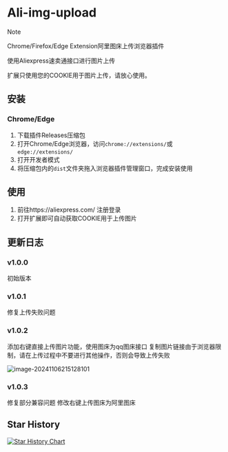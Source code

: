 # Ali-img-upload

> [!NOTE]
>
> Chrome/Firefox/Edge Extension阿里图床上传浏览器插件
>
> 使用Aliexpress速卖通接口进行图片上传
>
> 扩展只使用您的COOKIE用于图片上传，请放心使用。

## 安装

### Chrome/Edge

1. 下载插件Releases压缩包
2. 打开Chrome/Edge浏览器，访问`chrome://extensions/`或`edge://extensions/`
3. 打开开发者模式
4. 将压缩包内的`dist`文件夹拖入浏览器插件管理窗口，完成安装使用

## 使用 

1. 前往https://aliexpress.com/  注册登录
2. 打开扩展即可自动获取COOKIE用于上传图片

## 更新日志

### v1.0.0 

初始版本

### v1.0.1 
修复上传失败问题

### v1.0.2 

添加右键直接上传图片功能，使用图床为qq图床接口
复制图片链接由于浏览器限制，请在上传过程中不要进行其他操作，否则会导致上传失败

![image-20241106215128101](https://i0.hdslb.com/bfs/article/606526c39b8ec0bf00e8e4cd2cccd2cf2716473.png)

### v1.0.3

修复部分兼容问题
修改右键上传图床为阿里图床


## Star History

[![Star History Chart](https://api.star-history.com/svg?repos=Yukuiii/AliImgBed&type=Date)](https://star-history.com/#Yukuiii/AliImgBed&Date)
